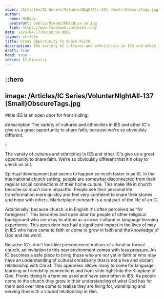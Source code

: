 ```yaml
---
cover: /Articles/IC Series/VolunterNIghtAll-137 (Small)ObscureTags.jpg
author:
  name: MSRody
  avatarUrl: public/MikeWithMicBlue_sm.jpg
  link: https://www.facebook.com/mike.rody
date: 2024-04-17T06:00:00.000Z
layout: article
title: Great Opportunity To Share Faith
description: The variety of cultures and ethnicities in IES and other IC's give us a great opportunity to share faith, because we're so obvioulsly different.
draft: true
head: true
series: IC_Ministry
---
```


::hero
---
image: /Articles/IC Series/VolunterNIghtAll-137 (Small)ObscureTags.jpg
---
#title
IES is an open door for front sliding.

#description
The variety of cultures and ethnicities in IES and other IC's give us a great opportunity to share faith, because we're so obvioulsly different.

::

The variety of cultures and ethnicities in IES and other IC's give us a great opportunity to share faith. We're so obvioulsly different that it's okay to check us out. 

Spiritual development just seems to happen so much faster in an IC. In the international church setting, people are somewhat disconnected from their regular social connections of their home culture. This make life in church become so much more impactful. People see their personal life transformation more quickly and feel very confident to share their stories and hope with others. Marketplace outreach is a real part of the life of an IC. 

Additionally, because church is in English it's often perceived as “for foreigners". This becomes and open door for people of other religious background who are okay to attend as a cross-cultural or language learning experience. This open door has had a significant impact in the lives of may in IES who have come to faith or come to grow in faith and the knowledge of God and his word. 

Because IC's don't look like preconceived notions of a local or formal church, an invitation to this new environment comes with less pressure. An IC becomes a safe place to bring those who are not yet in faith or who may have an understanding of cultural christianity that is not a live and vibrant relationship with Christ. This openness allows many to come for language learning or friendship connections and front slide right into the Kingdom of God. Frontslideing is a term we used and have seen often in IES.  As people come to the church they grow in their understanding of what God has for them and over time come to realize they are living for, worshiping and serving God with a vibrant relationship in Him.
